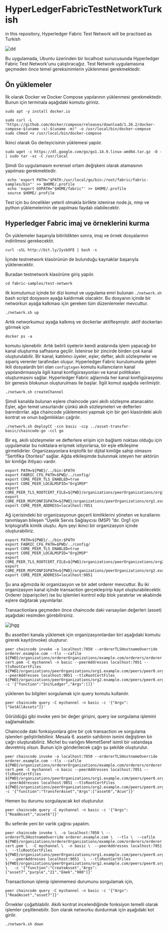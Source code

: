 # HyperLedgerFabricTestNetworkTurkish
 in this repository,  Hyperledger Fabric Test Network  will be practised as Turkish 
 
 ![dd](https://user-images.githubusercontent.com/59863925/175784069-307fd2d6-6668-4be7-bb82-bb63128a5e0d.png)

 

Bu uygulamada, Ubuntu üzerinden  bir localhost sunucusunda Hyperledger Fabric Test Network'unu çalıştıracağız.
Test Network uygulamasına geçmeden önce temel gereksinimlerin yüklenmesi gerekmektedir. 

## Ön yüklemeler

İlk olarak Docker ve Docker Compose yapılarının yüklenmesi gerekmektedir. Bunun için terminala aşağıdaki komutu giriniz.

```
sudo apt -y install docker.io
```
```
sudo curl -L "https://github.com/docker/compose/releases/download/1.26.2/docker-compose-$(uname -s)-$(uname -m)" -o /usr/local/bin/docker-compose
sudo chmod +x /usr/local/bin/docker-compose
```
 
 İkinci olarak Go derleyicisinin yüklemesi yapılır. 
 
 ```
 sudo wget -c https://dl.google.com/go/go1.14.9.linux-amd64.tar.gz -O - | sudo tar -xz -C /usr/local
 ```
 
 Şimdi Go uygulamasını evrensel ortam değişkeni olarak atamasının yapılması gerekmektedir.
 
 ```
  echo 'export PATH="$PATH:/usr/local/go/bin:/root/fabric/fabric-samples/bin"' >> $HOME/.profile
  echo 'export GOPATH="$HOME/fabric"' >> $HOME/.profile
  source $HOME/.profile
 ```
  
  Test için bu öncelikler yeterli olmakla birlikte istenirse node.js, nmp ve python yüklemelerinin de yapılması faydalı olabilecektir. 
  
  ## Hyperledger Fabric imaj ve örneklerini kurma
  
  Ön yüklemeler başarıyla bitirildikten sonra, imaj ve örnek dosyalarının indirilmesi gerekecektir. 
  
  ```
  curl -sSL http://bit.ly/2ysbOFE | bash -s
  ```
  
  İçinde testnetwork klasörünün de bulunduğu kaynaklar başarıyla yüklenecektir. 
  
    
  Buradan testnetwork klasörüne giriş yapılır. 
  
  ```
  cd fabric-samples/test-network 
  ```  
  
  ilk komutumuz içinde bir dizi komut ve uygulama emri bulunan  ` ./network.sh ` bash script dosyasını ayağa kaldırmak olacaktır. Bu dosyanın içinde bir networkun ayağa kalkması için gereken tüm düzenlemeler mevcuttur. 
  
  ```
  ./network.sh up
  ```
  
  Artık networkumuz ayağa kalkmış ve dockerlar aktifleşmiştir. aktif dockerları görmek için 
  
  ```
  docker ps -a
  ``` 
komutu işlenebilir. Artık belirli üyelerin kendi aralarında işlem yapacağı bir kanal oluşturma safhasına geçilir. İstenirse bir zincirde birden çok kanal oluşturulabilir.  Bir kanal, katılımcı üyeler, eşler, defter, akıllı sözleşmeler ve sipariş verenler tarafından oluşur. Hyperledger Fabric kurulumunda gelen ikili dosyalardn biri olan  `configtxgen` komutu  kullanıcıların kanal yapılandırmasıyla ilgili kanal konfigürasyonları ve kanal politikaları oluşturmasını sağlar. Hyperledger Fabric ağlarında her kanal konfigürasyonu bir genesis blokunun oluşturulması ile başlar. İlgili komut aşağıda verilmiştir.  

```
./network.sh createChannel
```

Şimdi kanalda bulunan eşlere chaincode yani akıllı sözleşme atanacaktır. Eşler, ağın temel unsurlarıdır çünkü akıllı sözleşmeleri ve defterleri barındırırlar. ağa chaincode yüklemesini yapmak için bir geri klasördeki akıllı kontrat ve onun bağımlılıkları çağrılır.

```
./network.sh deployCC -ccn basic -ccp ../asset-transfer-basic/chaincode-go -ccl go
```


Bir eş, akıllı sözleşmeler ve defterlere erişim için bağlantı noktası olduğu için uygulamalar bu noktalara erişmek istiyorlarsa, bir eşle etkileşime girmelidirler. Organizasyonlara  kriptofik bir dijital kimliğe sahip olmasını  “Sertifika Otoritesi” sağlar. Ağda etkileşimde bulunmak isteyen her aktörün bir kimliğe ihtiyacı vardır.

```
export PATH=${PWD}/../bin:$PATH
export FABRIC_CFG_PATH=$PWD/../config/
export CORE_PEER_TLS_ENABLED=true
export CORE_PEER_LOCALMSPID="Org1MSP"
export CORE_PEER_TLS_ROOTCERT_FILE=${PWD}/organizations/peerOrganizations/org1.example.com/peers/peer0.org1.example.com/tls/ca.crt
export CORE_PEER_MSPCONFIGPATH=${PWD}/organizations/peerOrganizations/org1.example.com/users/Admin@org1.example.com/msp
export CORE_PEER_ADDRESS=localhost:7051

```
Ağ içerisindeki bir organizasyonun geçerli kimliklerini yöneten ve kurallarını tanımlayan bileşen “Üyelik Servis Sağlayıcısı (MSP) ”dır. Org1 için kriptografik kimlik oluştu. Aynı şeyi ikinci bir organizasyon içinde oluşturabiliriz. 

```
export PATH=${PWD}/../bin:$PATH
export FABRIC_CFG_PATH=$PWD/../config/
export CORE_PEER_TLS_ENABLED=true
export CORE_PEER_LOCALMSPID="Org2MSP"
export CORE_PEER_TLS_ROOTCERT_FILE=${PWD}/organizations/peerOrganizations/org2.example.com/peers/peer0.org2.example.com/tls/ca.crt
export CORE_PEER_MSPCONFIGPATH=${PWD}/organizations/peerOrganizations/org2.example.com/users/Admin@org2.example.com/msp
export CORE_PEER_ADDRESS=localhost:9051

```
Şu ana ağımızda iki organizasyon ve bir adet orderer mevcuttur. Bu iki organizasyon kanal içinde transaction gerçekleşririp kayıt oluşturabilecektir. Orderer (siparişciler) ise bu işlemleri kontrol edip  blok yaratırlar ve  akabinde  eşlere dağıtarak yayımlarlar.

Transactionlara geçmeden önce chaincode daki varsayılan  değerleri (asset) aşağıdaki resimden görebilirsiniz.

![jhgg](https://user-images.githubusercontent.com/59863925/175786062-6c73565b-be04-46dd-8085-6a31ea4bb243.png)

Bu assetleri kanala yüklemek için organizasyonlardan biri aşağıdaki komutu girerek kayıt(invoke) oluşturur. 

```
peer chaincode invoke -o localhost:7050 --ordererTLSHostnameOverride orderer.example.com --tls --cafile ${PWD}/organizations/ordererOrganizations/example.com/orderers/orderer.example.com/msp/tlscacerts/tlsca.example.com-cert.pem -C mychannel -n basic --peerAddresses localhost:7051 --tlsRootCertFiles ${PWD}/organizations/peerOrganizations/org1.example.com/peers/peer0.org1.example.com/tls/ca.crt --peerAddresses localhost:9051 --tlsRootCertFiles ${PWD}/organizations/peerOrganizations/org2.example.com/peers/peer0.org2.example.com/tls/ca.crt -c '{"function":"InitLedger","Args":[]}'
```
yüklenen bu bilgileri sorgulamak için query komutu kullanılır. 

```
peer chaincode query -C mychannel -n basic -c '{"Args":["GetAllAssets"]}'

```
Görüldüğü gibi invoke yeni bir değer girişini, query ise sorgulama işlemini sağlamaktadır. 

Chaincode daki fonksiyonlara göre bir çok transaction ve sorgulama işlemleri geliştirilebilinir. Mesala 6. assetin sahibinin ismini değiştiren bir çağrı oluşturabiliriz. Michel bu varlığını MemetSeref isimli bir vatandaşa devretmiş olsun. Bunun için gönderilecek çağrı şu şekilde oluşturulur. 

```
peer chaincode invoke -o localhost:7050 --ordererTLSHostnameOverride orderer.example.com --tls --cafile ${PWD}/organizations/ordererOrganizations/example.com/orderers/orderer.example.com/msp/tlscacerts/tlsca.example.com-cert.pem -C mychannel -n basic --peerAddresses localhost:7051 --tlsRootCertFiles ${PWD}/organizations/peerOrganizations/org1.example.com/peers/peer0.org1.example.com/tls/ca.crt --peerAddresses localhost:9051 --tlsRootCertFiles ${PWD}/organizations/peerOrganizations/org2.example.com/peers/peer0.org2.example.com/tls/ca.crt -c '{"function":"TransferAsset","Args":["asset6","Acun"]}'
```
Hemen bu durumu sorgulayacak kot oluşturulur. 

```
peer chaincode query -C mychannel -n basic -c '{"Args":["ReadAsset","asset6"]}'
```
Bu seferde yeni bir varlık çağrısı yapalım. 

```
peer chaincode invoke \  -o localhost:7050 \ --ordererTLSHostnameOverride orderer.example.com \  --tls \  --cafile ${PWD}/organizations/ordererOrganizations/example.com/orderers/orderer.example.com/msp/tlscacerts/tlsca.example.com-cert.pem \  -C mychannel \  -n basic \  --peerAddresses localhost:7051 \  --tlsRootCertFiles  ${PWD}/organizations/peerOrganizations/org1.example.com/peers/peer0.org1.example.com/tls/ca.crt \  --peerAddresses localhost:9051  \  --tlsRootCertFiles ${PWD}/organizations/peerOrganizations/org2.example.com/peers/peer0.org2.example.com/tls/ca.crt \   -c '{"function":"CreateAsset","Args":["asset7","purple","21","Emek","900"]}'

```
Transactionun işlenip işlenmemesi durumunu sorgulamak için, 

```
peer chaincode query -C mychannel -n basic -c '{"Args":["ReadAsset","asset7"]}'
```
Örnekler çoğaltılabilir. Akıllı kontrat incelendiğinde fonksiyon temelli olarak işlemler çeşitlenebilir. Son olarak networku durdurmak için aşağıdaki kot girilir.

```
./network.sh down
```
